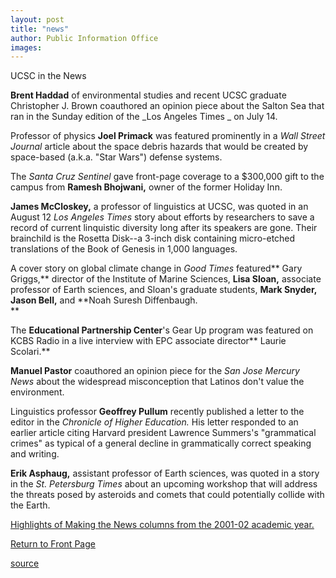 ```yaml
---
layout: post
title: "news"
author: Public Information Office
images:
---
```


UCSC in the News

**Brent Haddad** of environmental studies and recent UCSC graduate Christopher J. Brown coauthored an opinion piece about the Salton Sea that ran in the Sunday edition of the _Los Angeles Times _ on July 14.

Professor of physics **Joel Primack** was featured prominently in a _Wall Street Journal_ article about the space debris hazards that would be created by space-based (a.k.a. "Star Wars") defense systems.

The _Santa Cruz Sentinel_ gave front-page coverage to a $300,000 gift to the campus from **Ramesh Bhojwani,** owner of the former Holiday Inn.

**James McCloskey,** a professor of linguistics at UCSC, was quoted in an August 12 _Los Angeles Times_ story about efforts by researchers to save a record of current linquistic diversity long after its speakers are gone. Their brainchild is the Rosetta Disk--a 3-inch disk containing micro-etched translations of the Book of Genesis in 1,000 languages.

A cover story on global climate change in _Good Times_ featured** Gary Griggs,** director of the Institute of Marine Sciences, **Lisa Sloan,** associate professor of Earth sciences, and Sloan's graduate students, **Mark Snyder, Jason Bell,** and **Noah Suresh Diffenbaugh.  
**

The **Educational Partnership Center**'s Gear Up program was featured on KCBS Radio in a live interview with EPC associate director** Laurie Scolari.**

**Manuel Pastor** coauthored an opinion piece for the _San Jose Mercury News_ about the widespread misconception that Latinos don't value the environment.

Linguistics professor **Geoffrey Pullum** recently published a letter to the editor in the _Chronicle of Higher Education._ His letter responded to an earlier article citing Harvard president Lawrence Summers's "grammatical crimes" as typical of a general decline in grammatically correct speaking and writing.

**Erik Asphaug,** assistant professor of Earth sciences, was quoted in a story in the _St. Petersburg Times_ about an upcoming workshop that will address the threats posed by asteroids and comets that could potentially collide with the Earth.

[Highlights of Making the News columns from the 2001-02 academic year.][1]  

[Return to Front Page][2]

[1]: http://www.ucsc.edu/toplevel/administration/pio/media_highlights/index.html
[2]: http://currents.ucsc.edu/

[source](http://www1.ucsc.edu/currents/02-03/08-19/news.html "Permalink to news")
